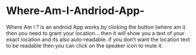 # Where-Am-I-Andriod-App-
Where Am I ? is an android App works by clicking the button (where am i) then you need to grant your location... then it will show you a text of your exact location and its also auto-readable. if you don’t want the location text to be readable then you can click on the speaker icon to mute it.
